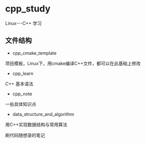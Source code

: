 # cpp_study

Linux---C++ 学习


## 文件结构

* cpp_cmake_template 
  
项目模板，Linux下，用cmake编译C++文件，都可以在此基础上修改


* cpp_learn

C++ 基本语法


* cpp_note

一些具体知识点


* data_structure_and_algorithm

用C++实现数据结构与常用算法

刷代码随想录的笔记
